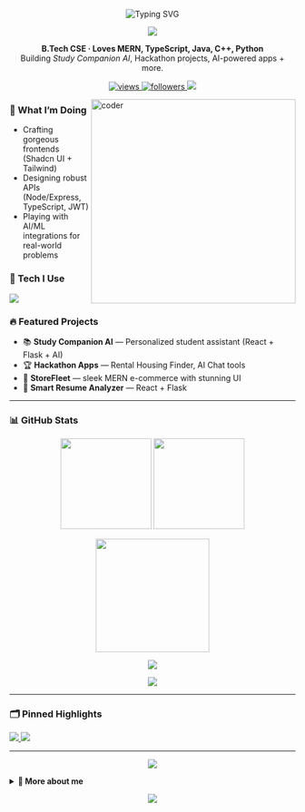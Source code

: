 <!-- Profile README for amiteshx08 -->
<!-- Tip: This repo must be named exactly your username: amiteshx08 -->

<!-- Hero Typing Animation -->
<p align="center">
  <img src="https://readme-typing-svg.demolab.com?font=Geist+Mono&pause=1200&width=800&lines=Hey%2C+I'm+Amitesh+Harsh+Lal+%F0%9F%91%8B;Full-Stack+Developer+%7C+MERN++%26++TypeScript;Clean+UI%2C+Scalable+Backends%2C+Real+Impact;Always+building+%26+shipping+awesome+things" alt="Typing SVG" />
</p>

<p align="center">
  <img src="https://capsule-render.vercel.app/api?type=waving&height=120&color=0:6EE7B7,50:3B82F6,100:A855F7&text=%20Amitesh%20Harsh%20Lal%20&fontAlign=50&fontColor=ffffff&section=header"/>
</p>

<!-- Quick Intro -->
<p align="center">
  <b>B.Tech CSE · Loves MERN, TypeScript, Java, C++, Python</b>
  <br>
  Building <i>Study Companion AI</i>, Hackathon projects, AI-powered apps + more.
</p>

<!-- Badges -->
<p align="center">
  <a href="https://github.com/amiteshx08">
    <img src="https://komarev.com/ghpvc/?username=amiteshx08&style=for-the-badge&label=VISITORS" alt="views"/>
  </a>
  <a href="https://github.com/amiteshx08?tab=followers">
    <img src="https://img.shields.io/github/followers/amiteshx08?logo=github&style=for-the-badge" alt="followers"/>
  </a>
  <img src="https://img.shields.io/badge/Ship%20It-%F0%9F%9A%80-blueviolet?style=for-the-badge" />
</p>

<!-- Right GIF -->
<img align="right" alt="coder" width="360" src="https://media.giphy.com/media/v1.Y2lkPTc5MGI3NjExdDY2ODJtazZ4Z2F6M2h6N3BwN3RjNnNhc3htbG9lMjU2cHRyNmw2dCZlcD12MV9naWZzX3NlYXJjaCZjdD1n/du3J3cXyzhj75IOgvA/giphy.gif"/>

### 🚀 What I’m Doing
- Crafting gorgeous frontends (Shadcn UI + Tailwind)  
- Designing robust APIs (Node/Express, TypeScript, JWT)  
- Playing with AI/ML integrations for real-world problems  

### 🧰 Tech I Use
<p>
  <img src="https://skillicons.dev/icons?i=html,css,js,ts,react,nextjs,nodejs,express,mongodb,redux,tailwind,bootstrap,python,java,cpp,mysql,git,github,postman,vercel,aws" />
</p>

### 🔥 Featured Projects
- 📚 <b>Study Companion AI</b> — Personalized student assistant (React + Flask + AI)  
- 🏆 <b>Hackathon Apps</b> — Rental Housing Finder, AI Chat tools  
- 🛒 <b>StoreFleet</b> — sleek MERN e-commerce with stunning UI  
- 📄 <b>Smart Resume Analyzer</b> — React + Flask  

---

### 📊 GitHub Stats
<p align="center">
  <img height="160" src="https://github-readme-stats.vercel.app/api?username=amiteshx08&show_icons=true&rank_icon=github&theme=transparent" />
  <img height="160" src="https://streak-stats.demolab.com?user=amiteshx08&theme=transparent" />
</p>
<p align="center">
  <img height="200" src="https://github-readme-stats.vercel.app/api/top-langs/?username=amiteshx08&layout=compact&langs_count=10&theme=transparent" />
</p>

<!-- Trophies -->
<p align="center">
  <img src="https://github-profile-trophy.vercel.app/?username=amiteshx08&theme=onedark&row=1&column=7&margin-w=10&margin-h=10" />
</p>

<!-- Activity Graph -->
<p align="center">
  <img src="https://github-readme-activity-graph.vercel.app/graph?username=amiteshx08&radius=8&area=true&hide_border=true&bg_color=ffffff00&color=7c3aed&line=3b82f6&point=10b981" />
</p>

---

### 🗂 Pinned Highlights
<p align="left">
  <a href="https://github.com/amiteshx08/Study-Companion-AI">
    <img src="https://github-readme-stats.vercel.app/api/pin/?username=amiteshx08&repo=Study_Buddy_College_Project&theme=transparent" />
  </a>
  <a href="https://github.com/amiteshx08/Blogify">
    <img src="https://github-readme-stats.vercel.app/api/pin/?username=amiteshx08&repo=Blogify&theme=transparent" />
  </a>
</p>

---

<!-- Extra Animation: Contributions Snake -->
<p align="center">
  <img src="![Snake animation](https://raw.githubusercontent.com/amiteshx08/amiteshx08/output/github-contribution-grid-snake.svg)
" />
</p>

<details>
<summary><b>🧩 More about me</b></summary>

- 💼 Targeting top developer roles post-placement season  
- 🧪 Loves clean architecture, problem solving & AI integration  
- 🤝 Open to collabs on MERN, Next.js, AI/ML projects  
- ✉ Reach me: <b>amiteshharshlal@gmail.com</b>
</details>

<p align="center">
  <img src="https://capsule-render.vercel.app/api?type=waving&height=120&color=0:A855F7,50:3B82F6,100:6EE7B7&section=footer"/>
</p>
